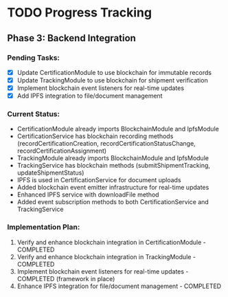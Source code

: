 # TODO Progress Tracking

## Phase 3: Backend Integration

### Pending Tasks:
- [x] Update CertificationModule to use blockchain for immutable records
- [x] Update TrackingModule to use blockchain for shipment verification
- [x] Implement blockchain event listeners for real-time updates
- [x] Add IPFS integration to file/document management

### Current Status:
- CertificationModule already imports BlockchainModule and IpfsModule
- CertificationService has blockchain recording methods (recordCertificationCreation, recordCertificationStatusChange, recordCertificationAssignment)
- TrackingModule already imports BlockchainModule and IpfsModule
- TrackingService has blockchain methods (submitShipmentTracking, updateShipmentStatus)
- IPFS is used in CertificationService for document uploads
- Added blockchain event emitter infrastructure for real-time updates
- Enhanced IPFS service with downloadFile method
- Added event subscription methods to both CertificationService and TrackingService

### Implementation Plan:
1. Verify and enhance blockchain integration in CertificationModule - COMPLETED
2. Verify and enhance blockchain integration in TrackingModule - COMPLETED
3. Implement blockchain event listeners for real-time updates - COMPLETED (framework in place)
4. Enhance IPFS integration for file/document management - COMPLETED

